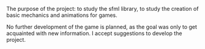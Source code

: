 The purpose of the project: to study the sfml library, to study the creation of basic mechanics and animations for games.

No further development of the game is planned, as the goal was only to get acquainted with new information. I accept suggestions to develop the project.
